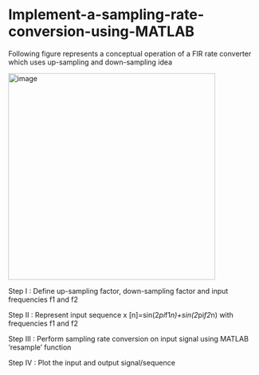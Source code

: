 # Implement-a-sampling-rate-conversion-using-MATLAB

Following figure represents a conceptual operation of a FIR rate converter which uses up-sampling and
down-sampling idea

<img width="415" alt="image" src="https://user-images.githubusercontent.com/117919211/233845953-311aae20-feb8-4158-bb7c-6ee1c41c6d36.png">

Step I : Define up-sampling factor, down-sampling factor and input frequencies f1 and f2

Step II : Represent input sequence x [n]=sin(2*pi*f1*n)+sin(2*pi*f2*n) with frequencies f1 and f2

Step III : Perform sampling rate conversion on input signal using MATLAB ‘resample’ function

Step IV : Plot the input and output signal/sequence
